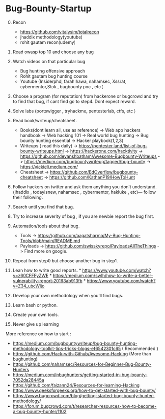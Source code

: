 # Bug-Bounty-Startup

0. Recon
     * https://github.com/vitalysim/totalrecon
     * jhaddix methodology(youtube)
     * rohit gautam recon(udemy)

1. Read owasp top 10 and choose any bug

2. Watch videos on that particular bug
     * Bug hunting offensive approach 
     * Rohit gautam bug hunting course
     * Youtube (Insiderphd, farah hawa, nahamsec, Xssrat, cybermentor,Stok , bugbounty poc , etc )

3. Choose a program (for reputation) from hackerone or bugcrowd and try to find that bug, if cant find go to step4. Dont expect reward.

4. Solve labs (portswigger , tryhackme, pentesterlab, ctfs, etc )

5. Read book/writeup/cheatsheet.
     * Books(dont learn all, use as reference)
         -> Web app hackers handbook
         -> Web hacking 101 
         -> Real world bug hunting
         -> Bug bounty hunting essential
         -> Hacker playbook(1,2,3)
     * Writeups ( read this daily)
         -> https://pentester.land/list-of-bug-bounty-writeups.html
         -> https://hackerone.com/hacktivity
         -> https://github.com/devanshbatham/Awesome-Bugbounty-Writeups
         -> https://medium.com/bugbountywriteup/tagged/bug-bounty
         -> https://vickieli.medium.com/
     * Cheatsheet
         -> https://github.com/EdOverflow/bugbounty-cheatsheet
         -> https://github.com/KathanP19/HowToHunt

6. Follow hackers on twitter and ask them anything you don’t understand.(jhaddix , todayisnew, nahamsec , cybermentor, hakluke , etc)— follow their following.

7. Search until you find that bug.

8. Try to increase severity of bug , if you are newbie report the bug first. 

9. Automation/tools about that bug.
     * Tools
        -> https://github.com/aagatsharma/My-Bug-Hunting-Tools/blob/main/README.md
     * Payloads
        -> https://github.com/swisskyrepo/PayloadsAllTheThings
        -> Find more on google. 

10. Repeat from step0 but choose another bug in step1.

11. Lean how to write good reports.
        * https://www.youtube.com/watch?v=z60CFFFyZWE
        * https://medium.com/swlh/how-to-write-a-better-vulnerability-report-20163ab913fb
        * https://www.youtube.com/watch?v=Z34_ubcWljo
        
12. Develop your own methodology when you’ll find bugs.

13. Learn bash or python.

14. Create your own tools. 

15. Never give up learning

          
More reference on how to start : 
   * https://medium.com/bugbountywriteup/bug-bounty-hunting-methodology-toolkit-tips-tricks-blogs-ef6542301c65 ( Recommended )
   * https://github.com/Hack-with-Github/Awesome-Hacking (More than bughunting)
   * https://github.com/nahamsec/Resources-for-Beginner-Bug-Bounty-Hunters
   * https://medium.com/inbughunters/getting-started-in-bug-bounty-7052da28445a
   * https://github.com/faizann24/Resources-for-learning-Hacking
   * https://www.geeksforgeeks.org/how-to-get-started-with-bug-bounty/
   * https://www.bugcrowd.com/blog/getting-started-bug-bounty-hunter-methodology/
   * https://forum.bugcrowd.com/t/researcher-resources-how-to-become-a-bug-bounty-hunter/1102
